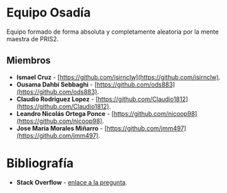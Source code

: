 # Equipo Osadía
Equipo formado de forma absoluta y completamente aleatoria por la mente maestra de PRIS2.

## Miembros
* **Ismael Cruz** -  [https://github.com/isirnclw](https://github.com/isirnclw).
* **Ousama Dahbi Sebbaghi** - [https://github.com/ods883](https://github.com/ods883).
* **Claudio Rodriguez Lopez** - [https://github.com/Claudio1812](https://github.com/Claudio1812).
* **Leandro Nicolás Ortega Ponce** -  [https://github.com/nicoop98](https://github.com/nicoop98).
* **Jose María Morales Miñarro** - [https://github.com/jmm497](https://github.com/jmm497).

# Bibliografía
* **Stack Overflow** -  [enlace a la pregunta](https://www.youtube.com/watch?v=dQw4w9WgXcQ).
